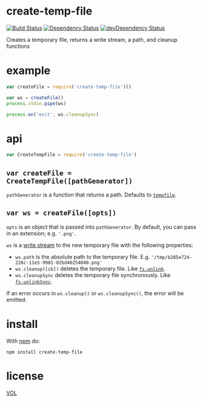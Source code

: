 create-temp-file
================

[![Build Status](https://travis-ci.org/ArtskydJ/create-temp-file.svg)](https://travis-ci.org/ArtskydJ/create-temp-file)
[![Dependency Status](https://david-dm.org/artskydj/create-temp-file.svg)](https://david-dm.org/artskydj/create-temp-file)
[![devDependency Status](https://david-dm.org/artskydj/create-temp-file/dev-status.svg)](https://david-dm.org/artskydj/create-temp-file#info=devDependencies)

Creates a temporary file, returns a write stream, a path, and cleanup functions

# example

```js
var createFile = require('create-temp-file')()

var ws = createFile()
process.stdin.pipe(ws)

process.on('exit', ws.cleanupSync)
```

# api

```js
var CreateTempFile = require('create-temp-file')
```

## `var createFile = CreateTempFile([pathGenerator])`

`pathGenerator` is a function that returns a path. Defaults to [`tempfile`](https://github.com/sindresorhus/tempfile).

## `var ws = createFile([opts])`

`opts` is an object that is passed into `pathGenerator`. By default, you can pass in an extension; e.g. `'.png'`.

`ws` is a [write stream](https://nodejs.org/api/fs.html#fs_class_fs_writestream) to the new temporary file with the following properties:

- `ws.path` is the absolute path to the temporary file. E.g. `'/tmp/b285e724-226c-11e5-9981-82bd40254040.png'`
- `ws.cleanup([cb])` deletes the temporary file. Like [`fs.unlink`](https://nodejs.org/api/fs.html#fs_fs_unlink_path_callback).
- `ws.cleanupSync` deletes the temporary file synchronously. Like [`fs.unlinkSync`](https://nodejs.org/api/fs.html#fs_fs_unlinksync_path).

If an error occurs in `ws.cleanup()` or `ws.cleanupSync()`, the error will be emitted.

# install

With [npm](https://nodejs.org/en/download/) do:

```
npm install create-temp-file
```

# license

[VOL](http://veryopenlicense.com/)
